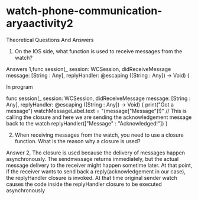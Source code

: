 # watch-phone-communication-aryaactivity2


Theoretical Questions And Answers



1. On the IOS side, what function is used to receive messages from the watch?

Answers 1,func session(_ session: WCSession, didReceiveMessage message: [String : Any], replyHandler: @escaping ([String : Any]) -> Void) {


In program


 func session(_ session: WCSession, didReceiveMessage message: [String : Any], replyHandler: @escaping ([String : Any]) -> Void) {
        print("Got a message")
        watchMessageLabel.text = "\(message["Message"]!)"
        // This is calling the  closure and here we are sending the acknowledgement message back to the watch
        replyHandler(["Message" : "Acknowledged!"])
    }

2. When receiving messages from the watch, you need to use a closure function. What is the reason why a closure is used?

Answer 2,
The closure is used because the  delivery of messages happen  asynchronously. 
The sendmessage returns immediately, but the actual message delivery to the receiver might happen sometime later. 
At that point, if the receiver wants to send back a reply(acknowledgement in our case), the replyHandler closure is invoked.
At that time original sender watch causes the code inside the replyHandler closure to be executed asynchronously
